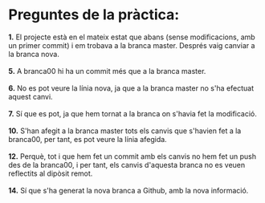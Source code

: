 # Preguntes de la pràctica:
<b>1.</b> El projecte està en el mateix estat que abans (sense modificacions, amb un primer commit) i em trobava a la branca master. Després vaig canviar a la branca nova.<br><br>
<b>5.</b> A branca00 hi ha un commit més que a la branca master.<br><br>
<b>6.</b> No es pot veure la línia nova, ja que a la branca master no s'ha efectuat aquest canvi.<br><br>
<b>7.</b> Sí que es pot, ja que hem tornat a la branca on s'havia fet la modificació.<br><br>
<b>10.</b> S'han afegit a la branca master tots els canvis que s'havien fet a la branca00, per tant, es pot veure la línia afegida.<br><br>
<b>12.</b> Perquè, tot i que hem fet un commit amb els canvis no hem fet un push des de la branca00, i per tant, els canvis d'aquesta branca no es veuen reflectits al dipòsit remot.<br><br>
<b>14.</b> Sí que s'ha generat la nova branca a Github, amb la nova informació.<br><br>
